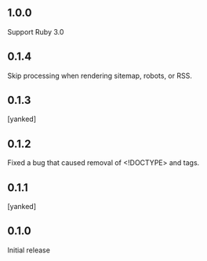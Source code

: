 ## 1.0.0

Support Ruby 3.0

## 0.1.4

Skip processing when rendering sitemap, robots, or RSS.

## 0.1.3

[yanked]

## 0.1.2

Fixed a bug that caused removal of <!DOCTYPE> and <html> tags.

## 0.1.1

[yanked]

## 0.1.0

Initial release
